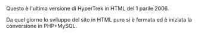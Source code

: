Questo è l'ultima versione di HyperTrek in HTML del 1 parile 2006.

Da quel giorno lo sviluppo del sito in HTML puro si è fermata ed è iniziata la conversione in PHP+MySQL.
